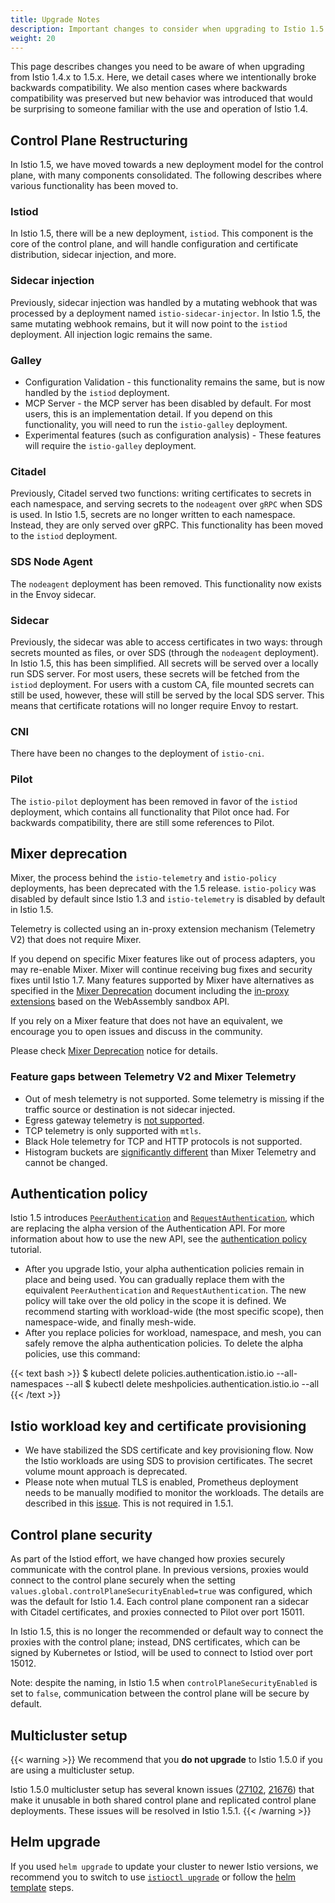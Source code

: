 ```yaml
---
title: Upgrade Notes
description: Important changes to consider when upgrading to Istio 1.5.
weight: 20
---
```


This page describes changes you need to be aware of when upgrading from
Istio 1.4.x to 1.5.x.  Here, we detail cases where we intentionally broke backwards
compatibility.  We also mention cases where backwards compatibility was
preserved but new behavior was introduced that would be surprising to someone
familiar with the use and operation of Istio 1.4.

## Control Plane Restructuring

In Istio 1.5, we have moved towards a new deployment model for the control plane, with many components consolidated. The following describes where various functionality has been moved to.

### Istiod

In Istio 1.5, there will be a new deployment, `istiod`. This component is the core of the control plane, and will handle configuration and certificate distribution, sidecar injection, and more.

### Sidecar injection

Previously, sidecar injection was handled by a mutating webhook that was processed by a deployment named `istio-sidecar-injector`. In Istio 1.5, the same mutating webhook remains, but it will now point to the `istiod` deployment. All injection logic remains the same.

### Galley

* Configuration Validation - this functionality remains the same, but is now handled by the `istiod` deployment.
* MCP Server - the MCP server has been disabled by default. For most users, this is an implementation detail. If you depend on this functionality, you will need to run the `istio-galley` deployment.
* Experimental features (such as configuration analysis) - These features will require the `istio-galley` deployment.

### Citadel

Previously, Citadel served two functions: writing certificates to secrets in each namespace, and serving secrets to the `nodeagent` over `gRPC` when SDS is used. In Istio 1.5, secrets are no longer written to each namespace. Instead, they are only served over gRPC. This functionality has been moved to the `istiod` deployment.

### SDS Node Agent

The `nodeagent` deployment has been removed. This functionality now exists in the Envoy sidecar.

### Sidecar

Previously, the sidecar was able to access certificates in two ways: through secrets mounted as files, or over SDS (through the `nodeagent` deployment). In Istio 1.5, this has been simplified. All secrets will be served over a locally run SDS server. For most users, these secrets will be fetched from the `istiod` deployment. For users with a custom CA, file mounted secrets can still be used, however, these will still be served by the local SDS server. This means that certificate rotations will no longer require Envoy to restart.

### CNI

There have been no changes to the deployment of `istio-cni`.

### Pilot

The `istio-pilot` deployment has been removed in favor of the `istiod` deployment, which contains all functionality that Pilot once had. For backwards compatibility, there are still some references to Pilot.

## Mixer deprecation

Mixer, the process behind the `istio-telemetry` and `istio-policy` deployments, has been deprecated with the 1.5 release. `istio-policy` was disabled by default since Istio 1.3 and `istio-telemetry` is disabled by default in Istio 1.5.

Telemetry is collected using an in-proxy extension mechanism (Telemetry V2) that does not require Mixer.

If you depend on specific Mixer features like out of process adapters, you may re-enable Mixer. Mixer will continue receiving bug fixes and security fixes until Istio 1.7.
Many features supported by Mixer have alternatives as specified in the [Mixer Deprecation](https://tinyurl.com/mixer-deprecation) document including the [in-proxy extensions](https://github.com/istio/proxy/tree/master/extensions) based on the WebAssembly sandbox API.

If you rely on a Mixer feature that does not have an equivalent, we encourage you to open issues and discuss in the community.

Please check [Mixer Deprecation](https://tinyurl.com/mixer-deprecation) notice for details.

### Feature gaps between Telemetry V2 and Mixer Telemetry

* Out of mesh telemetry is not supported. Some telemetry is missing if the traffic source or destination is not sidecar injected.
* Egress gateway telemetry is [not supported](https://github.com/istio/istio/issues/19385).
* TCP telemetry is only supported with `mtls`.
* Black Hole telemetry for TCP and HTTP protocols is not supported.
* Histogram buckets are [significantly different](https://github.com/istio/istio/issues/20483) than Mixer Telemetry and cannot be changed.

## Authentication policy

Istio 1.5 introduces [`PeerAuthentication`](/docs/reference/config/security/todo-link/) and [`RequestAuthentication`](/docs/reference/config/security/todo-link/), which are replacing the alpha version of the Authentication API. For more information about how to use the new API, see the [authentication policy](/docs/tasks/security/authentication/authn-policy) tutorial.

* After you upgrade Istio, your alpha authentication policies remain in place and being used. You can gradually replace them with the equivalent `PeerAuthentication` and `RequestAuthentication`. The new policy will take over the old policy in the scope it is defined. We recommend starting with workload-wide (the most specific scope), then namespace-wide, and finally mesh-wide.
* After you replace policies for workload, namespace, and mesh, you can safely remove the alpha authentication policies. To delete the alpha policies, use this command:

{{< text bash >}}
$ kubectl delete policies.authentication.istio.io --all-namespaces --all
$ kubectl delete meshpolicies.authentication.istio.io --all
{{< /text >}}

## Istio workload key and certificate provisioning

* We have stabilized the SDS certificate and key provisioning flow. Now the Istio workloads are using SDS to provision certificates. The secret volume mount approach is deprecated.
* Please note when mutual TLS is enabled, Prometheus deployment needs to be manually modified to monitor the workloads. The details are described in this [issue](https://github.com/istio/istio/issues/21843). This is not required in 1.5.1.

## Control plane security

As part of the Istiod effort, we have changed how proxies securely communicate with the control plane. In previous versions, proxies would connect to the control plane securely when the setting `values.global.controlPlaneSecurityEnabled=true` was configured, which was the default for Istio 1.4. Each control plane component ran a sidecar with Citadel certificates, and proxies connected to Pilot over port 15011.

In Istio 1.5, this is no longer the recommended or default way to connect the proxies with the control plane; instead, DNS certificates, which can be signed by Kubernetes or Istiod, will be used to connect to Istiod over port 15012.

Note: despite the naming, in Istio 1.5 when `controlPlaneSecurityEnabled` is set to `false`, communication between the control plane will be secure by default.

## Multicluster setup

{{< warning >}}
We recommend that you **do not upgrade** to Istio 1.5.0 if you are using a multicluster setup.

Istio 1.5.0 multicluster setup has several known issues ([27102](https://github.com/istio/istio/issues/21702), [21676](https://github.com/istio/istio/issues/21676)) that make it unusable in both shared control plane and replicated control plane deployments. These issues will be resolved in Istio 1.5.1.
{{< /warning >}}

## Helm upgrade

If you used `helm upgrade` to update your cluster to newer Istio versions, we recommend you to switch to use [`istioctl upgrade`](/docs/setup/upgrade/istioctl-upgrade/) or follow the [helm template](/docs/setup/upgrade/cni-helm-upgrade/) steps.

